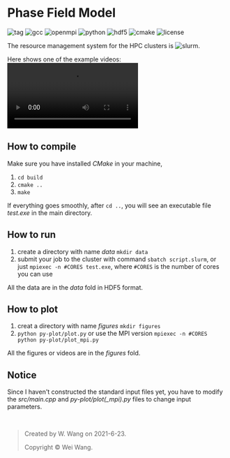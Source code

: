 # Phase Field Model


![tag](https://img.shields.io/badge/Version-v0.1-green.svg) ![gcc](https://img.shields.io/badge/GCC-9.3.0-lightgrey.svg) 
![openmpi](https://img.shields.io/badge/OpenMPI-3.1.6-red.svg) 
![python](https://img.shields.io/badge/Python-3.8.6-brightgreen.svg) ![hdf5](https://img.shields.io/badge/HDF5-1.10.7-ff69b4.svg) 
![cmake](https://img.shields.io/badge/CMake-3.18.4-eacd76.svg) ![license](https://img.shields.io/badge/License-MIT-bddd22.svg)

The resource management system for the HPC clusters is
![slurm](https://img.shields.io/badge/SLURM-19.05.7-44cef6.svg).

Here shows one of the example videos:
![example_video](https://github.com/NoNo721/PFCXX/blob/main/videos/k_1_omega_6.mp4)

## How to compile
Make sure you have installed *CMake* in your machine,
1. `cd build`
2. `cmake ..`
3. `make`

If everything goes smoothly, after `cd ..`, you will see an executable file *test.exe* in the main directory.

## How to run
1. create a directory with name *data* `mkdir data`
2. submit your job to the cluster with command `sbatch script.slurm`, or just `mpiexec -n #CORES test.exe`, where `#CORES` is the number of cores you can use

All the data are in the *data* fold in HDF5 format.

## How to plot
1. creat a directory with name *figures* `mkdir figures`
2. `python py-plot/plot.py` or use the MPI version `mpiexec -n #CORES python py-plot/plot_mpi.py`

All the figures or videos are in the *figures* fold.

## Notice
Since I haven't constructed the standard input files yet, you have to modify the *src/main.cpp* and *py-plot/plot(_mpi).py* files to change input parameters.

<br />

>	Created by W. Wang on 2021-6-23.
>
>	Copyright © Wei Wang.